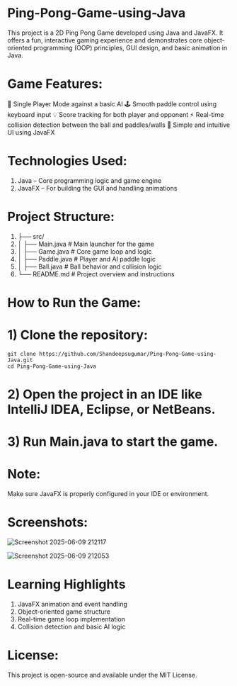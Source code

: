 # Ping-Pong-Game-using-Java
This project is a 2D Ping Pong Game developed using Java and JavaFX. It offers a fun, interactive gaming experience and demonstrates core object-oriented programming (OOP) principles, GUI design, and basic animation in Java.

# Game Features:
  🎯 Single Player Mode against a basic AI
  🕹️ Smooth paddle control using keyboard input
  💡 Score tracking for both player and opponent
  ⚡ Real-time collision detection between the ball and paddles/walls
  🎨 Simple and intuitive UI using JavaFX

# Technologies Used:
  1) Java – Core programming logic and game engine
  2) JavaFX – For building the GUI and handling animations

# Project Structure:
1) ├── src/
2) │   ├── Main.java              # Main launcher for the game
3) │   ├── Game.java              # Core game loop and logic
4) │   ├── Paddle.java            # Player and AI paddle logic
5) │   ├── Ball.java              # Ball behavior and collision logic
6) └── README.md                  # Project overview and instructions

# How to Run the Game:
  # 1) Clone the repository:
    git clone https://github.com/Shandeepsugumar/Ping-Pong-Game-using-Java.git
    cd Ping-Pong-Game-using-Java
  # 2) Open the project in an IDE like IntelliJ IDEA, Eclipse, or NetBeans.
  # 3) Run Main.java to start the game.
  # Note: 
  Make sure JavaFX is properly configured in your IDE or environment.

# Screenshots:
![Screenshot 2025-06-09 212117](https://github.com/user-attachments/assets/17846c25-f8e8-4380-8987-ddc63da8de16)

![Screenshot 2025-06-09 212053](https://github.com/user-attachments/assets/6c927927-d3eb-461c-a479-7486c54c4d0d)




#  Learning Highlights
  1) JavaFX animation and event handling
  2) Object-oriented game structure
  3) Real-time game loop implementation
  4) Collision detection and basic AI logic

#  License:
 This project is open-source and available under the MIT License.



